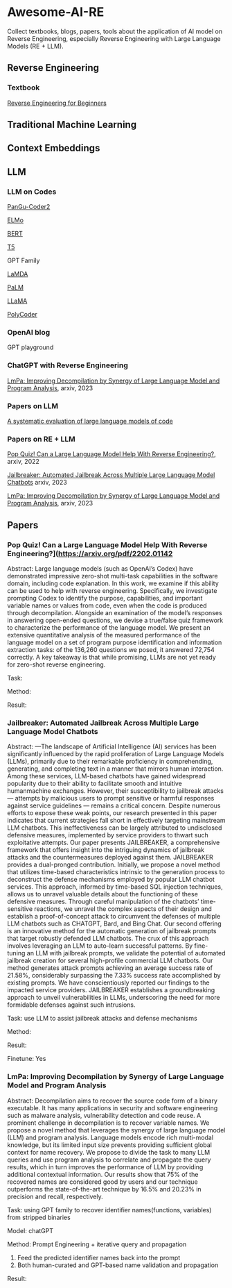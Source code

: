 # Awesome-AI-RE
Collect textbooks, blogs, papers, tools about the application of AI model on Reverse Engineering, especially Reverse Engineering with Large Language Models (RE + LLM).

## Reverse Engineering
### Textbook
[Reverse Engineering for Beginners](https://ia801300.us.archive.org/20/items/ReverseEngineeringForBeginnersEn/Reverse_Engineering_for_Beginners-en.pdf)

## Traditional Machine Learning

## Context Embeddings

## LLM
### LLM on Codes
[PanGu-Coder2](https://paperswithcode.com/paper/pangu-coder2-boosting-large-language-models)

[ELMo](https://arxiv.org/pdf/1802.05365.pdf)

[BERT](https://arxiv.org/pdf/1810.04805.pdf)

[T5](https://arxiv.org/pdf/1910.10683.pdf)

GPT Family

[LaMDA](https://blog.google/technology/ai/lamda/)

[PaLM](https://arxiv.org/pdf/2204.02311.pdf)

[LLaMA](https://ai.facebook.com/blog/large-language-model-llama-meta-ai/)

[PolyCoder](https://arxiv.org/pdf/2202.13169.pdf)

### OpenAI blog
GPT playground

### ChatGPT with Reverse Engineering
[LmPa: Improving Decompilation by Synergy of Large Language Model and Program Analysis](https://arxiv.org/pdf/2306.02546), arxiv, 2023

### Papers on LLM
[A systematic evaluation of large language models of code](https://dl.acm.org/doi/pdf/10.1145/3520312.3534862)

### Papers on RE + LLM
[Pop Quiz! Can a Large Language Model Help With Reverse Engineering?](https://arxiv.org/pdf/2202.01142), arxiv, 2022

[Jailbreaker: Automated Jailbreak Across Multiple Large Language Model Chatbots](https://arxiv.org/pdf/2307.08715) arxiv, 2023

[LmPa: Improving Decompilation by Synergy of Large Language Model and Program Analysis](https://arxiv.org/pdf/2306.02546), arxiv, 2023

## Papers
### Pop Quiz! Can a Large Language Model Help With Reverse Engineering?](https://arxiv.org/pdf/2202.01142
Abstract: Large language models (such as OpenAI’s Codex) have demonstrated impressive zero-shot multi-task capabilities in the software domain, including code explanation. In this work, we examine if this ability can be used to help with reverse engineering. Specifically, we investigate prompting Codex to identify the purpose, capabilities, and important variable names or values from code, even when the code is produced through decompilation. Alongside an examination of the model’s responses in answering open-ended questions, we devise a true/false quiz framework to characterize the performance of the language model. We present an extensive quantitative analysis of the measured performance of the language model on a set of program purpose identification and information extraction tasks: of the 136,260 questions we posed, it answered 72,754 correctly. A key takeaway is that while promising, LLMs are not yet ready for zero-shot reverse engineering.

Task:

Method:

Result:

### Jailbreaker: Automated Jailbreak Across Multiple Large Language Model Chatbots
Abstract: —The landscape of Artificial Intelligence (AI) services has been significantly influenced by the rapid proliferation of Large Language Models (LLMs), primarily due to their remarkable proficiency in comprehending, generating, and completing text in a manner that mirrors human interaction. Among these services, LLM-based chatbots have gained widespread popularity due to their ability to facilitate smooth and intuitive humanmachine exchanges. However, their susceptibility to jailbreak attacks — attempts by malicious users to prompt sensitive or harmful responses against service guidelines — remains a critical concern. Despite numerous efforts to expose these weak points, our research presented in this paper indicates that current strategies fall short in effectively targeting mainstream LLM chatbots. This ineffectiveness can be largely attributed to undisclosed defensive measures, implemented by service providers to thwart such exploitative attempts. 
Our paper presents JAILBREAKER, a comprehensive framework that offers insight into the intriguing dynamics of jailbreak attacks and the countermeasures deployed against them. JAILBREAKER provides a dual-pronged contribution. Initially, we propose a novel method that utilizes time-based characteristics intrinsic to the generation process to deconstruct the defense mechanisms employed by popular LLM chatbot services. This approach, informed by time-based SQL injection techniques, allows us to unravel valuable details about the functioning of these defensive measures. Through careful manipulation of the chatbots’ time-sensitive reactions, we unravel the complex aspects of their design and establish a proof-of-concept attack to circumvent the defenses of multiple LLM chatbots such as CHATGPT, Bard, and Bing Chat. 
Our second offering is an innovative method for the automatic generation of jailbreak prompts that target robustly defended LLM chatbots. The crux of this approach involves leveraging an LLM to auto-learn successful patterns. By fine-tuning an LLM with jailbreak prompts, we validate the potential of automated jailbreak creation for several high-profile commercial LLM chatbots. Our method generates attack prompts achieving an average success rate of 21.58%, considerably surpassing the 7.33% success rate accomplished by existing prompts. We have conscientiously reported our findings to the impacted service providers. JAILBREAKER establishes a groundbreaking approach to unveil vulnerabilities in LLMs, underscoring the need for more formidable defenses against such intrusions.

Task: use LLM to assist  jailbreak attacks and defense mechanisms

Method:

Result:

Finetune: Yes

### LmPa: Improving Decompilation by Synergy of Large Language Model and Program Analysis
Abstract: Decompilation aims to recover the source code form of a binary executable. It has many applications in security and software engineering such as malware analysis, vulnerability detection and code reuse. A prominent challenge in decompilation is to recover variable names. We propose a novel method that leverages the synergy of large language model (LLM) and program analysis. Language models encode rich multi-modal knowledge, but its limited input size prevents providing sufficient global context for name recovery. We propose to divide the task to many LLM queries and use program analysis to correlate and propagate the query results, which in turn improves the performance of LLM by providing additional contextual information. Our results show that 75% of the recovered names are considered good by users and our technique outperforms the state-of-the-art technique by 16.5% and 20.23% in precision and recall, respectively. 

Task: using GPT family to recover identifier names(functions, variables) from stripped binaries

Model: chatGPT

Method: Prompt Engineering + iterative query and propagation
1. Feed the predicted identifier names back into the prompt
2. Both human-curated and GPT-based name validation and propagation

Result:
